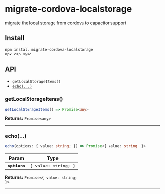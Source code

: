 # migrate-cordova-localstorage

migrate the local storage from cordova to capacitor support

## Install

```bash
npm install migrate-cordova-localstorage
npx cap sync
```

## API

<docgen-index>

* [`getLocalStorageItems()`](#getlocalstorageitems)
* [`echo(...)`](#echo)

</docgen-index>

<docgen-api>
<!--Update the source file JSDoc comments and rerun docgen to update the docs below-->

### getLocalStorageItems()

```typescript
getLocalStorageItems() => Promise<any>
```

**Returns:** <code>Promise&lt;any&gt;</code>

--------------------


### echo(...)

```typescript
echo(options: { value: string; }) => Promise<{ value: string; }>
```

| Param         | Type                            |
| ------------- | ------------------------------- |
| **`options`** | <code>{ value: string; }</code> |

**Returns:** <code>Promise&lt;{ value: string; }&gt;</code>

--------------------

</docgen-api>
